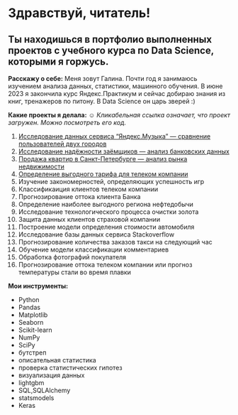 
# Здравствуй, читатель!
## Ты находишься в портфолио выполненных проектов с учебного курса по Data Science, которыми я горжусь. 

<b>Расскажу о себе:</b>
Меня зовут Галина. Почти год я занимаюсь изучением анализа данных, статистики,  машинного обучения. В июне 2023 я закончила курс Яндекс.Практикум и сейчас добираю знания из книг, тренажеров по питону. В Data Science он царь зверей :) 
  
  
<b>Какие проекты я делала:</b>
☺ *Кликабельная ссылка означает, что проект загружен. Можно посмотреть его код.*
1. <a href="https://github.com/WaterPrima/Portfolio/tree/main/Исследование%20данных%20сервиса%20“Яндекс.Музыка”%20—%20сравнение%20пользователей%20двух%20городов">Исследование данных сервиса “Яндекс.Музыка” — сравнение пользователей двух городов</a>
2. <a href="https://github.com/WaterPrima/Portfolio/tree/main/Исследование%20надёжности%20заёмщиков%20—%20анализ%20банковских%20данных">Исследование надёжности заёмщиков — анализ банковских данных</a>
3. <a href="https://github.com/WaterPrima/Portfolio/tree/main/Анализ%20рынка%20недвижимости.%20%20Продажа%20квартир%20в%20Санкт-Петербугре">Продажа квартир в Санкт-Петербурге — анализ рынка недвижимости</a>
4. <a href="https://github.com/WaterPrima/Portfolio/tree/main/Определение%20выгодного%20тарифа%20для%20телеком%20компании">Определение выгодного тарифа для телеком компании</a>
5. Изучение закономерностей, определяющих успешность игр
6. Классификаиция клиентов телеком компании
7. Прогнозирование оттока клиента Банка
8. Определение наиболее выгодного региона нефтедобычи
9. Исследование технологического процесса очистки золота
10. Защита данных клиентов страховой компании
11. Построение модели определения стоимости автомобиля
12. Исследование базы данных сервиса Stackoverflow
13. Прогнозирование количества заказов такси на следующий час
14. Обучение модели классификации комментариев
15. Обработка фотографий покупателя
16. Прогнозирование оттока телеком компании или прогноз температуры стали во время плавки


<b>Мои инструменты:</b>
* Python
* Pandas
* Matplotlib
* Seaborn
* Scikit-learn
* NumPy
* SciPy
* бутстреп
* описательная статистика
* проверка статистических гипотез
* визуализация данных
* lightgbm
* SQL,SQLAlchemy
* statsmodels
* Keras




